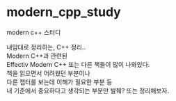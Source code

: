 # modern_cpp_study
modern c++ 스터디

내맘대로 정리하는,  C++ 정리..  
Modern C++과 관련된  
Effectiv Modern C++ 또는 다른 책들이 많이 나와있다.  
책을 읽으면서 어려웠던 부분이나  
다른 챕터를 보는데 이해가 필요한 부분 등  
내 기준에서 중요하다고 생각되는 부분만 발췌? 또는 정리해보자.  
